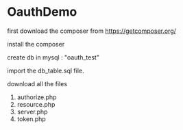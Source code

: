 # OauthDemo
first download the composer from https://getcomposer.org/

install the composer 

create db in mysql : "oauth_test"

import the db_table.sql file.

download all the files 
1. authorize.php
2. resource.php
3. server.php
4. token.php

